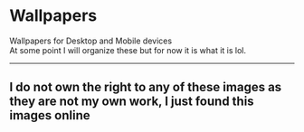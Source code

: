 # Wallpapers
Wallpapers for Desktop and Mobile devices<br>
At some point I will organize these but for now it is what it is lol.
<hr>
<h2>I do not own the right to any of these images as they are not my own work, I just found this images online</h2>
